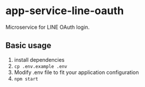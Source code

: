 # app-service-line-oauth
Microservice for LINE OAuth login.

## Basic usage

1. install dependencies
2. `cp .env.example .env`
3. Modify .env file to fit your application configuration
4. `npm start`